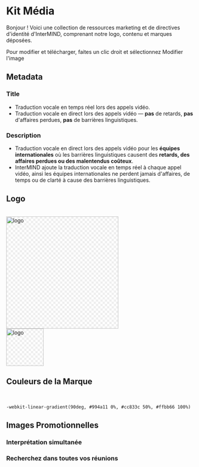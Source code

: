 # Kit Média

Bonjour ! Voici une collection de ressources marketing et de directives d'identité d'InterMIND, comprenant notre logo, contenu et marques déposées.

Pour modifier et télécharger, faites un clic droit et sélectionnez Modifier l'image

## Metadata

### Title

- Traduction vocale en temps réel lors des appels vidéo.
- Traduction vocale en direct lors des appels vidéo — **pas** de retards, **pas** d\'affaires perdues, **pas** de barrières linguistiques.

### Description

- Traduction vocale en direct lors des appels vidéo pour les **équipes internationales** où les barrières linguistiques causent des **retards, des affaires perdues ou des malentendus coûteux**.
- InterMIND ajoute la traduction vocale en temps réel à chaque appel vidéo, ainsi les équipes internationales ne perdent jamais d\'affaires, de temps ou de clarté à cause des barrières linguistiques.

## Logo

<br>
<img src="/logo.png" class="transparency-grid" alt="logo" width="300" >

<br>
<img src="/logo.svg" class="transparency-grid" alt="logo" width="100">

## Couleurs de la Marque

<br>

```
-webkit-linear-gradient(90deg, #994a11 0%, #cc833c 50%, #ffbb66 100%)
```

## Images Promotionnelles

### Interprétation simultanée

<ImageGrid :images="[
  { src: '/media-kit/animals-cartoon-3-2.png', alt: 'Interprétation simultanée' },
  { src: '/media-kit/animals-cartoon-1-1.png', alt: 'Interprétation simultanée' },
  { src: '/media-kit/5.png', alt: 'Interprétation simultanée' },
  { src: '/media-kit/6.png', alt: 'Interprétation simultanée' },
  { src: '/media-kit/animals-5-4.png', alt: 'Interprétation simultanée' },
]"/>

### Recherchez dans toutes vos réunions

<ImageGrid :images="[
  { src: '/2d.png', alt: 'Interprétation simultanée' },
  { src: '/2l.png', alt: 'Interprétation simultanée' },
]"/>

<style>

.transparency-grid {
    background-color: #ffffff;
    background-image: 
        linear-gradient(45deg, #eeeeee 25%, transparent 25%, transparent 75%, #eeeeee 75%),
        linear-gradient(45deg, #eeeeee 25%, transparent 25%, transparent 75%, #eeeeee 75%);
    background-size: 12px 12px;
    background-position: 0 0, 6px 6px;
}

</style>